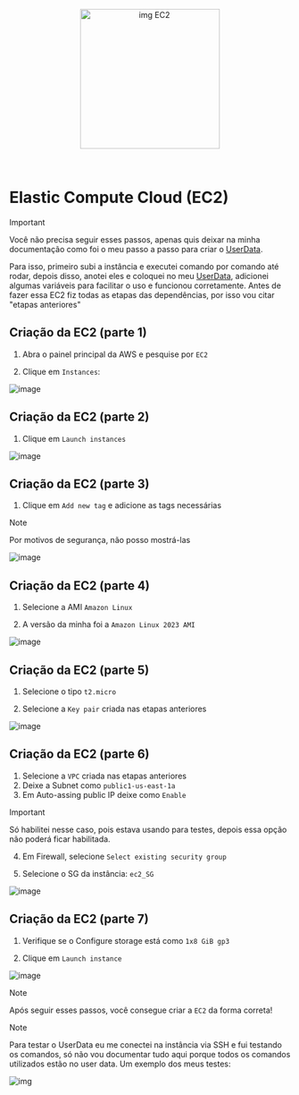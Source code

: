 <p align="center">
  <img src="https://github.com/user-attachments/assets/7e751cd6-6f0b-4b9e-b0e6-4e9c99007643" alt="img EC2" width="250">
</p>
<br>

# Elastic Compute Cloud (EC2)

> [!IMPORTANT]
> Você não precisa seguir esses passos, apenas quis deixar na minha documentação como foi o meu passo a passo para criar o [UserData](https://github.com/andrrade/Project2-CompassUOL-DevSecOps/blob/main/00-Arquivos-do-Projeto/user_data.sh).
>
> Para isso, primeiro subi a instância e executei comando por comando até rodar, depois disso, anotei eles e coloquei no meu [UserData](https://github.com/andrrade/Project2-CompassUOL-DevSecOps/blob/main/00-Arquivos-do-Projeto/user_data.sh), adicionei algumas variáveis para facilitar o uso e funcionou corretamente.
> Antes de fazer essa EC2 fiz todas as etapas das dependências, por isso vou citar "etapas anteriores"

## Criação da EC2 (parte 1)

1. Abra o painel principal da AWS e pesquise por `EC2`

2. Clique em `Instances`:

![image](https://github.com/user-attachments/assets/57cf53dd-ba41-405b-8cb1-02ed0d9ff973)

## Criação da EC2 (parte 2)

1. Clique em `Launch instances`

![image](https://github.com/user-attachments/assets/a8f42042-9f2c-451b-a376-07ff17a43cca)

## Criação da EC2 (parte 3)

1. Clique em `Add new tag` e adicione as tags necessárias

> [!NOTE]
> Por motivos de segurança, não posso mostrá-las

![image](https://github.com/user-attachments/assets/e58acf24-7006-4ed4-a727-7e3216ceff9c)

## Criação da EC2 (parte 4)

1. Selecione a AMI `Amazon Linux`

2. A versão da minha foi a `Amazon Linux 2023 AMI`

![image](https://github.com/user-attachments/assets/aba0a4b7-8a89-4323-ae28-77dbf699da30)

## Criação da EC2 (parte 5)

1. Selecione o tipo `t2.micro`

2. Selecione a `Key pair` criada nas etapas anteriores

![image](https://github.com/user-attachments/assets/c65b014b-1032-4a5c-a991-e4eaabd5db76)

## Criação da EC2 (parte 6)

1. Selecione a `VPC` criada nas etapas anteriores
2. Deixe a Subnet como `public1-us-east-1a`
3. Em Auto-assing public IP deixe como `Enable`

> [!IMPORTANT]
> Só habilitei nesse caso, pois estava usando para testes, depois essa opção não poderá ficar habilitada.

4. Em Firewall, selecione `Select existing security group`

5. Selecione o SG da instância: `ec2_SG`

![image](https://github.com/user-attachments/assets/1465ae73-1e6d-49ff-b54c-89a413115f84)

## Criação da EC2 (parte 7)

1. Verifique se o Configure storage está como `1x8 GiB gp3`

2. Clique em `Launch instance`

![image](https://github.com/user-attachments/assets/12706495-e7c8-4497-bcc2-29c82e3543b6)

> [!NOTE]
> Após seguir esses passos, você consegue criar a `EC2` da forma correta!

> [!NOTE]
> Para testar o UserData eu me conectei na instância via SSH e fui testando os comandos,
só não vou documentar tudo aqui porque todos os comandos utilizados estão no user data.
> Um exemplo dos meus testes:

![img](https://github.com/user-attachments/assets/da5dc2fa-ae7c-437b-a9a5-d705ecda1e50)
